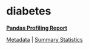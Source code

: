 # diabetes

[**Pandas Profiling Report**](https://epistasislab.github.io/pmlb/profile/diabetes.html)

[Metadata](metadata.yaml) | [Summary Statistics](summary_stats.tsv)

